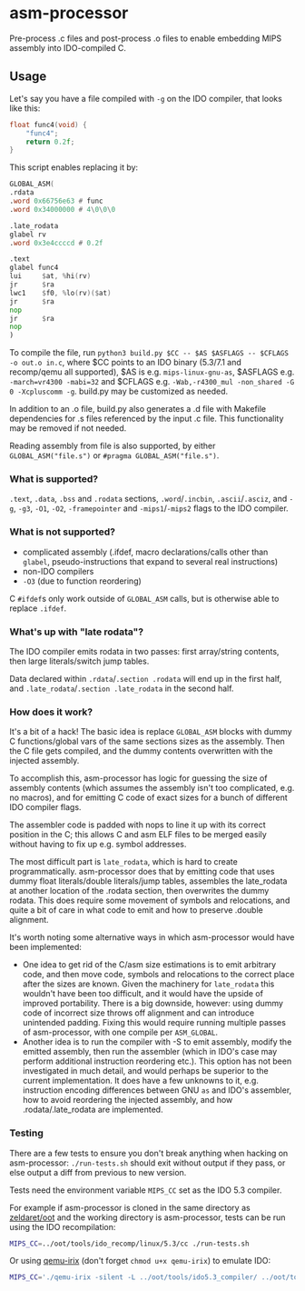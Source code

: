 # asm-processor

Pre-process .c files and post-process .o files to enable embedding MIPS assembly into IDO-compiled C.

## Usage

Let's say you have a file compiled with `-g` on the IDO compiler, that looks like this:
```c
float func4(void) {
    "func4";
    return 0.2f;
}
```

This script enables replacing it by:
```asm
GLOBAL_ASM(
.rdata
.word 0x66756e63 # func
.word 0x34000000 # 4\0\0\0

.late_rodata
glabel rv
.word 0x3e4ccccd # 0.2f

.text
glabel func4
lui     $at, %hi(rv)
jr      $ra
lwc1    $f0, %lo(rv)($at)
jr      $ra
nop
jr      $ra
nop
)
```

To compile the file, run `python3 build.py $CC -- $AS $ASFLAGS -- $CFLAGS -o out.o in.c`, where $CC points to an IDO binary (5.3/7.1 and recomp/qemu all supported), $AS is e.g. `mips-linux-gnu-as`, $ASFLAGS e.g. `-march=vr4300 -mabi=32` and $CFLAGS e.g. `-Wab,-r4300_mul -non_shared -G 0 -Xcpluscomm -g`. build.py may be customized as needed.

In addition to an .o file, build.py also generates a .d file with Makefile dependencies for .s files referenced by the input .c file.
This functionality may be removed if not needed.

Reading assembly from file is also supported, by either `GLOBAL_ASM("file.s")` or `#pragma GLOBAL_ASM("file.s")`.

### What is supported?

`.text`, `.data`, `.bss` and `.rodata` sections, `.word`/`.incbin`, `.ascii`/`.asciz`, and `-g`, `-g3`, `-O1`, `-O2`, `-framepointer` and `-mips1`/`-mips2` flags to the IDO compiler.

### What is not supported?

* complicated assembly (.ifdef, macro declarations/calls other than `glabel`, pseudo-instructions that expand to several real instructions)
* non-IDO compilers
* `-O3` (due to function reordering)

C `#ifdef`s only work outside of `GLOBAL_ASM` calls, but is otherwise able to replace `.ifdef`.

### What's up with "late rodata"?

The IDO compiler emits rodata in two passes: first array/string contents, then large literals/switch jump tables.

Data declared within `.rdata`/`.section .rodata` will end up in the first half, and `.late_rodata`/`.section .late_rodata` in the second half.

### How does it work?

It's a bit of a hack!
The basic idea is replace `GLOBAL_ASM` blocks with dummy C functions/global vars of the same sections sizes as the assembly.
Then the C file gets compiled, and the dummy contents overwritten with the injected assembly.

To accomplish this, asm-processor has logic for guessing the size of assembly contents
(which assumes the assembly isn't too complicated, e.g. no macros),
and for emitting C code of exact sizes for a bunch of different IDO compiler flags.

The assembler code is padded with nops to line it up with its correct position in the C;
this allows C and asm ELF files to be merged easily without having to fix up e.g. symbol addresses.

The most difficult part is `late_rodata`, which is hard to create programmatically.
asm-processor does that by emitting code that uses dummy float literals/double literals/jump tables,
assembles the late_rodata at another location of the .rodata section, then overwrites the dummy rodata.
This does require some movement of symbols and relocations, and quite a bit of care in what code to
emit and how to preserve .double alignment.

It's worth noting some alternative ways in which asm-processor would have been implemented:
- One idea to get rid of the C/asm size estimations is to emit arbitrary code, and then move code,
symbols and relocations to the correct place after the sizes are known.
Given the machinery for `late_rodata` this wouldn't have been too difficult, and it would have the upside of improved portability.
There is a big downside, however: using dummy code of incorrect size throws off alignment and can introduce unintended padding.
Fixing this would require running multiple passes of asm-processor, with one compile per `ASM_GLOBAL`.
- Another idea is to run the compiler with -S to emit assembly, modify the emitted assembly, then run the assembler
(which in IDO's case may perform additional instruction reordering etc.).
This option has not been investigated in much detail, and would perhaps be superior to the current implementation.
It does have a few unknowns to it, e.g. instruction encoding differences between GNU `as` and IDO's assembler,
how to avoid reordering the injected assembly, and how .rodata/.late_rodata are implemented.

### Testing

There are a few tests to ensure you don't break anything when hacking on asm-processor: `./run-tests.sh` should exit without output if they pass, or else output a diff from previous to new version.

Tests need the environment variable `MIPS_CC` set as the IDO 5.3 compiler.

For example if asm-processor is cloned in the same directory as [zeldaret/oot](https://github.com/zeldaret/oot/) and the working directory is asm-processor, tests can be run using the IDO recompilation:

```sh
MIPS_CC=../oot/tools/ido_recomp/linux/5.3/cc ./run-tests.sh
```

Or using [qemu-irix](https://github.com/zeldaret/oot/releases/tag/0.1q) (don't forget `chmod u+x qemu-irix`) to emulate IDO:

```sh
MIPS_CC='./qemu-irix -silent -L ../oot/tools/ido5.3_compiler/ ../oot/tools/ido5.3_compiler/usr/bin/cc' ./run-tests.sh
```
